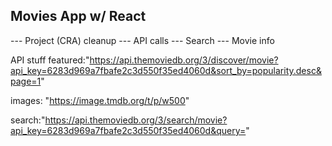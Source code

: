 
## Movies App w/ React



---         Project (CRA) cleanup
---         API calls
---         Search
---         Movie info



API stuff
featured:"https://api.themoviedb.org/3/discover/movie?api_key=6283d969a7fbafe2c3d550f35ed4060d&sort_by=popularity.desc&page=1"

images: "https://image.tmdb.org/t/p/w500"

search:"https://api.themoviedb.org/3/search/movie?api_key=6283d969a7fbafe2c3d550f35ed4060d&query="
